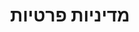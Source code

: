 ---
layout: "layouts/privacy_policy.njk"
permalink: /privacy-policy/index.html
title: מדיניות פרטיות
no_index: true
no_follow: true
---